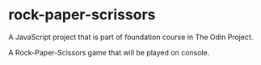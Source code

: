 # rock-paper-scrissors
A JavaScript project that is part of foundation course in The Odin Project.

A Rock-Paper-Scissors game that will be played on console.